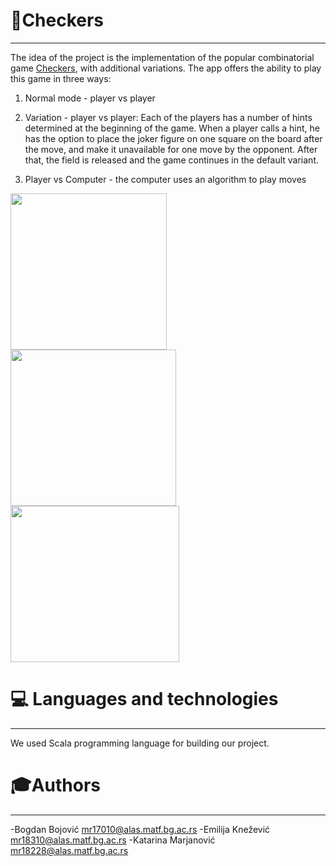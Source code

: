 # 🔴Checkers
___
The idea of the project is the implementation of the popular combinatorial game [Checkers](https://en.wikipedia.org/wiki/Draughts), with additional variations.
The app offers the ability to play this game in three ways:

1. Normal mode - player vs player

2. Variation - player vs player: Each of the players has a number of hints determined at the beginning of the game. When a player calls a hint, he has the option to place the joker figure on one square on the board after the move, and make it unavailable for one move by the opponent. After that, the field is released and the game continues in the default variant.

3. Player vs Computer - the computer uses an algorithm to play moves

<img src = "https://user-images.githubusercontent.com/78443756/118380276-c22d9100-b5e0-11eb-8451-8eed7d3b67b6.png" width ="250" height ="250"> <img src = "https://user-images.githubusercontent.com/78443756/118380284-da9dab80-b5e0-11eb-807e-51f57f6e2254.png" width ="265" height ="250"> <img src = "https://user-images.githubusercontent.com/78443756/118380301-f1440280-b5e0-11eb-9b60-00e00c43287f.png" width ="270" height ="250">

# 💻 Languages and technologies
____
We used Scala programming language for building our project.

# 🎓Authors
___
-Bogdan Bojović mr17010@alas.matf.bg.ac.rs 
-Emilija Knežević mr18310@alas.matf.bg.ac.rs
-Katarina Marjanović mr18228@alas.matf.bg.ac.rs
